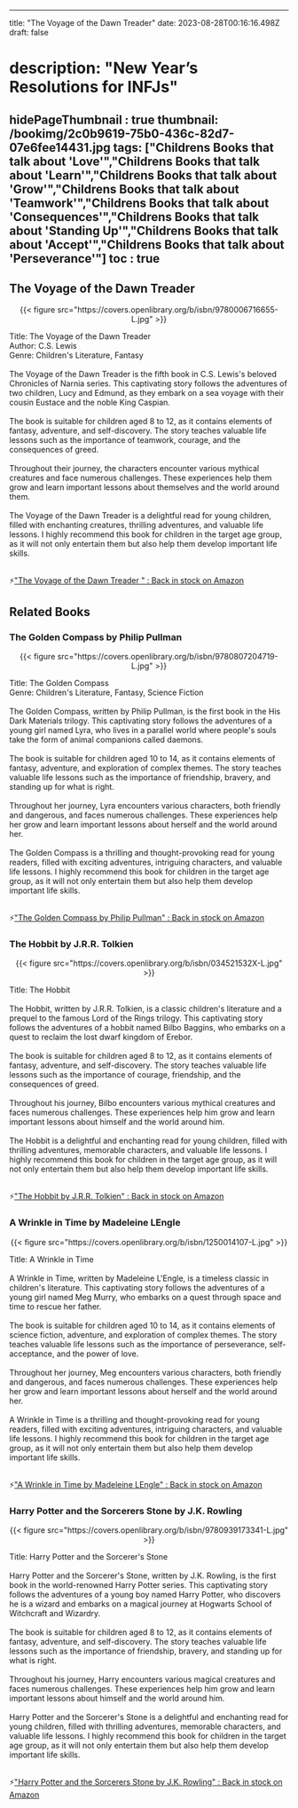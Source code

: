 
---
title: "The Voyage of the Dawn Treader"
date: 2023-08-28T00:16:16.498Z
draft: false
# description: "New Year’s Resolutions for INFJs"
hidePageThumbnail : true
thumbnail: /bookimg/2c0b9619-75b0-436c-82d7-07e6fee14431.jpg
tags: ["Childrens Books that talk about 'Love'","Childrens Books that talk about 'Learn'","Childrens Books that talk about 'Grow'","Childrens Books that talk about 'Teamwork'","Childrens Books that talk about 'Consequences'","Childrens Books that talk about 'Standing Up'","Childrens Books that talk about 'Accept'","Childrens Books that talk about 'Perseverance'"]
toc : true
---
## The Voyage of the Dawn Treader 

<center>
{{< figure src="https://covers.openlibrary.org/b/isbn/9780006716655-L.jpg" >}}
</center>

Title: The Voyage of the Dawn Treader</br>
Author: C.S. Lewis</br>
Genre: Children's Literature, Fantasy</br></br>
The Voyage of the Dawn Treader is the fifth book in C.S. Lewis's beloved Chronicles of Narnia series. This captivating story follows the adventures of two children, Lucy and Edmund, as they embark on a sea voyage with their cousin Eustace and the noble King Caspian.</br></br>
The book is suitable for children aged 8 to 12, as it contains elements of fantasy, adventure, and self-discovery. The story teaches valuable life lessons such as the importance of teamwork, courage, and the consequences of greed.</br></br>
Throughout their journey, the characters encounter various mythical creatures and face numerous challenges. These experiences help them grow and learn important lessons about themselves and the world around them.</br></br>
The Voyage of the Dawn Treader is a delightful read for young children, filled with enchanting creatures, thrilling adventures, and valuable life lessons. I highly recommend this book for children in the target age group, as it will not only entertain them but also help them develop important life skills.</br></br>

<p>⚡<a id="aflink" href="https://www.amazon.com/gp/search?ie=UTF8&tag=klayu00-20&linkCode=ur2&linkId=6639bed89a8ad8dd2705e40644eb43d3&camp=1789&creative=9325&index=books&keywords=The Voyage of the Dawn Treader " class="one" target="_blank" title='"The Voyage of the Dawn Treader " : Back in stock on Amazon'>"The Voyage of the Dawn Treader " : Back in stock on Amazon</a></p>

## Related Books
### The Golden Compass by Philip Pullman
<center>
{{< figure src="https://covers.openlibrary.org/b/isbn/9780807204719-L.jpg" >}}
</center>

Title: The Golden Compass</br>
Genre: Children's Literature, Fantasy, Science Fiction</br></br>
The Golden Compass, written by Philip Pullman, is the first book in the His Dark Materials trilogy. This captivating story follows the adventures of a young girl named Lyra, who lives in a parallel world where people's souls take the form of animal companions called daemons.</br></br>
The book is suitable for children aged 10 to 14, as it contains elements of fantasy, adventure, and exploration of complex themes. The story teaches valuable life lessons such as the importance of friendship, bravery, and standing up for what is right.</br></br>
Throughout her journey, Lyra encounters various characters, both friendly and dangerous, and faces numerous challenges. These experiences help her grow and learn important lessons about herself and the world around her.</br></br>
The Golden Compass is a thrilling and thought-provoking read for young readers, filled with exciting adventures, intriguing characters, and valuable life lessons. I highly recommend this book for children in the target age group, as it will not only entertain them but also help them develop important life skills.</br></br>

<p>⚡<a id="aflink" href="https://www.amazon.com/gp/search?ie=UTF8&tag=klayu00-20&linkCode=ur2&linkId=6639bed89a8ad8dd2705e40644eb43d3&camp=1789&creative=9325&index=books&keywords=The Golden Compass by Philip Pullman" class="one" target="_blank" title='"The Golden Compass by Philip Pullman" : Back in stock on Amazon'>"The Golden Compass by Philip Pullman" : Back in stock on Amazon</a></p>

### The Hobbit by J.R.R. Tolkien
<center>
{{< figure src="https://covers.openlibrary.org/b/isbn/034521532X-L.jpg" >}}
</center>

Title: The Hobbit</br></br>
The Hobbit, written by J.R.R. Tolkien, is a classic children's literature and a prequel to the famous Lord of the Rings trilogy. This captivating story follows the adventures of a hobbit named Bilbo Baggins, who embarks on a quest to reclaim the lost dwarf kingdom of Erebor.</br></br>
The book is suitable for children aged 8 to 12, as it contains elements of fantasy, adventure, and self-discovery. The story teaches valuable life lessons such as the importance of courage, friendship, and the consequences of greed.</br></br>
Throughout his journey, Bilbo encounters various mythical creatures and faces numerous challenges. These experiences help him grow and learn important lessons about himself and the world around him.</br></br>
The Hobbit is a delightful and enchanting read for young children, filled with thrilling adventures, memorable characters, and valuable life lessons. I highly recommend this book for children in the target age group, as it will not only entertain them but also help them develop important life skills.</br></br>

<p>⚡<a id="aflink" href="https://www.amazon.com/gp/search?ie=UTF8&tag=klayu00-20&linkCode=ur2&linkId=6639bed89a8ad8dd2705e40644eb43d3&camp=1789&creative=9325&index=books&keywords=The Hobbit by J.R.R. Tolkien" class="one" target="_blank" title='"The Hobbit by J.R.R. Tolkien" : Back in stock on Amazon'>"The Hobbit by J.R.R. Tolkien" : Back in stock on Amazon</a></p>

### A Wrinkle in Time by Madeleine LEngle
<center>
{{< figure src="https://covers.openlibrary.org/b/isbn/1250014107-L.jpg" >}}
</center>

Title: A Wrinkle in Time</br></br>
A Wrinkle in Time, written by Madeleine L'Engle, is a timeless classic in children's literature. This captivating story follows the adventures of a young girl named Meg Murry, who embarks on a quest through space and time to rescue her father.</br></br>
The book is suitable for children aged 10 to 14, as it contains elements of science fiction, adventure, and exploration of complex themes. The story teaches valuable life lessons such as the importance of perseverance, self-acceptance, and the power of love.</br></br>
Throughout her journey, Meg encounters various characters, both friendly and dangerous, and faces numerous challenges. These experiences help her grow and learn important lessons about herself and the world around her.</br></br>
A Wrinkle in Time is a thrilling and thought-provoking read for young readers, filled with exciting adventures, intriguing characters, and valuable life lessons. I highly recommend this book for children in the target age group, as it will not only entertain them but also help them develop important life skills.</br></br>

<p>⚡<a id="aflink" href="https://www.amazon.com/gp/search?ie=UTF8&tag=klayu00-20&linkCode=ur2&linkId=6639bed89a8ad8dd2705e40644eb43d3&camp=1789&creative=9325&index=books&keywords=A Wrinkle in Time by Madeleine LEngle" class="one" target="_blank" title='"A Wrinkle in Time by Madeleine LEngle" : Back in stock on Amazon'>"A Wrinkle in Time by Madeleine LEngle" : Back in stock on Amazon</a></p>

### Harry Potter and the Sorcerers Stone by J.K. Rowling
<center>
{{< figure src="https://covers.openlibrary.org/b/isbn/9780939173341-L.jpg" >}}
</center>

Title: Harry Potter and the Sorcerer's Stone</br></br>
Harry Potter and the Sorcerer's Stone, written by J.K. Rowling, is the first book in the world-renowned Harry Potter series. This captivating story follows the adventures of a young boy named Harry Potter, who discovers he is a wizard and embarks on a magical journey at Hogwarts School of Witchcraft and Wizardry.</br></br>
The book is suitable for children aged 8 to 12, as it contains elements of fantasy, adventure, and self-discovery. The story teaches valuable life lessons such as the importance of friendship, bravery, and standing up for what is right.</br></br>
Throughout his journey, Harry encounters various magical creatures and faces numerous challenges. These experiences help him grow and learn important lessons about himself and the world around him.</br></br>
Harry Potter and the Sorcerer's Stone is a delightful and enchanting read for young children, filled with thrilling adventures, memorable characters, and valuable life lessons. I highly recommend this book for children in the target age group, as it will not only entertain them but also help them develop important life skills.</br></br>

<p>⚡<a id="aflink" href="https://www.amazon.com/gp/search?ie=UTF8&tag=klayu00-20&linkCode=ur2&linkId=6639bed89a8ad8dd2705e40644eb43d3&camp=1789&creative=9325&index=books&keywords=Harry Potter and the Sorcerers Stone by J.K. Rowling" class="one" target="_blank" title='"Harry Potter and the Sorcerers Stone by J.K. Rowling" : Back in stock on Amazon'>"Harry Potter and the Sorcerers Stone by J.K. Rowling" : Back in stock on Amazon</a></p>
